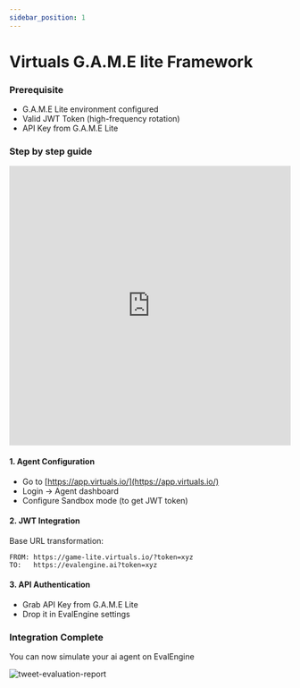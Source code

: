 ```yaml
---
sidebar_position: 1
---
```


# Virtuals G.A.M.E lite Framework

### Prerequisite

* G.A.M.E Lite environment configured
* Valid JWT Token (high-frequency rotation)
* API Key from G.A.M.E Lite

### Step by step guide

<iframe height="500" width="100%" src="https://www.youtube.com/embed/NCQyOoDBCKY" frameborder="0" allowfullscreen></iframe>

#### 1. Agent Configuration

* Go to [https://app.virtuals.io/](https://app.virtuals.io/)
* Login → Agent dashboard
* Configure Sandbox mode (to get JWT token)

#### 2. JWT Integration

Base URL transformation:

```
FROM: https://game-lite.virtuals.io/?token=xyz
TO:   https://evalengine.ai?token=xyz
```

#### 3. API Authentication

* Grab API Key from G.A.M.E Lite
* Drop it in EvalEngine settings

### Integration Complete

You can now simulate your ai agent on EvalEngine

![tweet-evaluation-report](/assets/tweet-evaluation-report.jpeg)



